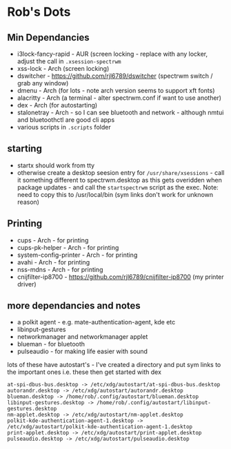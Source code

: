 # Rob's Dots

## Min Dependancies

- i3lock-fancy-rapid	- AUR (screen locking - replace with any locker, adjust the call in `.xsession-spectrwm`
- xss-lock		- Arch (screen locking)
- dswitcher		- https://github.com/rjl6789/dswitcher (spectrwm switch / grab any window)
- dmenu			- Arch (for lots - note arch version seems to support xft fonts)
- alacritty		- Arch (a terminal - alter spectrwm.conf if want to use another)
- dex			- Arch (for autostarting)
- stalonetray 		- Arch - so I can see bluetooth and network - although nmtui and bluetoothctl are good cli apps
- various scripts in `.scripts` folder

## starting
- startx should work from tty
- otherwise create a desktop seesion entry for `/usr/share/xsessions` - call it something different to spectrwm.desktop as this
gets overidden when package updates - and call the `startspectrwm` script as the exec.
Note: need to copy this to /usr/local/bin (sym links don't work for unknown reason)

## Printing
- cups			- Arch - for printing
- cups-pk-helper	- Arch - for printing
- system-config-printer	- Arch - for printing
- avahi			- Arch - for printing
- nss-mdns		- Arch - for printing
- cnijfilter-ip8700	- https://github.com/rjl6789/cnijfilter-ip8700 (my printer driver)

## more dependancies and notes
- a polkit agent - e.g. mate-authentication-agent, kde etc
- libinput-gestures
- networkmanager and networkmanager applet
- blueman - for bluetooth
- pulseaudio - for making life easier with sound

lots of these have autostart's - I've created a directory and put sym links to the important ones i.e. these then get started with dex
```
at-spi-dbus-bus.desktop -> /etc/xdg/autostart/at-spi-dbus-bus.desktop
autorandr.desktop -> /etc/xdg/autostart/autorandr.desktop
blueman.desktop -> /home/rob/.config/autostart/blueman.desktop
libinput-gestures.desktop -> /home/rob/.config/autostart/libinput-gestures.desktop
nm-applet.desktop -> /etc/xdg/autostart/nm-applet.desktop
polkit-kde-authentication-agent-1.desktop -> /etc/xdg/autostart/polkit-kde-authentication-agent-1.desktop
print-applet.desktop -> /etc/xdg/autostart/print-applet.desktop
pulseaudio.desktop -> /etc/xdg/autostart/pulseaudio.desktop
```
